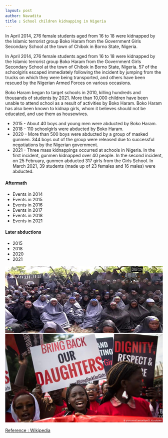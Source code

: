```yaml
---
layout: post
author: Navadita
title : School children kidnapping in Nigeria
---
```


In April 2014, 276 female students aged from 16 to 18 were kidnapped by the Islamic terrorist group Boko Haram from the Government Girls Secondary School at the town of Chibok in Borno State, Nigeria. 

In April 2014, 276 female students aged from 16 to 18 were kidnapped by the Islamic terrorist group Boko Haram from the Government Girls Secondary School at the town of Chibok in Borno State, Nigeria. 57 of the schoolgirls escaped immediately following the incident by jumping from the trucks on which they were being transported, and others have been rescued by the Nigerian Armed Forces on various occasions.

Boko Haram began to target schools in 2010, killing hundreds and thousands of students by 2021. More than 10,000 children have been unable to attend school as a result of activities by Boko Haram. Boko Haram has also been known to kidnap girls, whom it believes should not be educated, and use them as housewives. 

- 2015 - About 40 boys and young men were abducted by Boko Haram.
- 2018 - 110 schoolgirls were abducted by Boko Haram.
- 2020 - More than 500 boys were abducted by a group of masked gunmen. 344 boys out of the group were released due to successful negotiations by the Nigerian government.
- 2021 - Three mass kidnappings occurred at schools in Nigeria.
 In the first incident, gunmen kidnapped over 40 people.
 In the second incident, on 25 February, gunmen abducted 317 girls from the Girls School. 
 In March 2021, 39 students (made up of 23 females and 16 males) were abducted.

#### Aftermath
- Events in 2014
- Events in 2015
- Events in 2016
- Events in 2017
- Events in 2018
- Events in 2021

#### Later abductions
- 2015
- 2018
- 2020
- 2021

![](/assets/images/blog/kidnapping.jpg)
![](/assets/images/blog/nigeria.jpg)

[Reference : Wikipedia](https://en.wikipedia.org/wiki/Chibok_schoolgirls_kidnapping#Kidnapping)